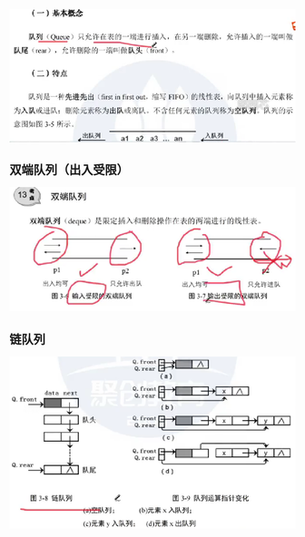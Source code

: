 

![输入图片说明](/imgs/2025-08-20/ROAoLZW4RsUR0GQQ.png)

## 双端队列（出入受限）
![输入图片说明](/imgs/2025-08-20/g5PjhN2b0r2StDit.png)

## 链队列
![输入图片说明](/imgs/2025-08-20/WnGYuyoeCsY5hxr5.png)



<!--stackedit_data:
eyJoaXN0b3J5IjpbLTExMTQwMzYzOTNdfQ==
-->
